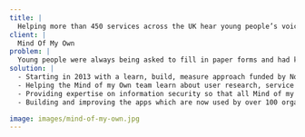 ```yaml
---
title: |
  Helping more than 450 services across the UK hear young people’s voices
client: |
  Mind Of My Own
problem: |
  Young people were always being asked to fill in paper forms and had know way of keeping track of whether they were heard. The Mind of my Own team came together to see if digital technology could make it easier for young people to get their social workers to listen to them. They discovered that apps could do this. These apps need to be appealing to young people, tailored to their needs, easy to use for workers, safe and secure.
solution: |
  - Starting in 2013 with a learn, build, measure approach funded by Nominet. We used paper prototypes, tests and experiments.
  - Helping the Mind of my Own team learn about user research, service design and product management
  - Providing expertise on information security so that all Mind of my Own’s apps meet ISO27001 and GDPR standards
  - Building and improving the apps which are now used by over 100 organisations to talk with the young people in their care.

image: images/mind-of-my-own.jpg
---
```

